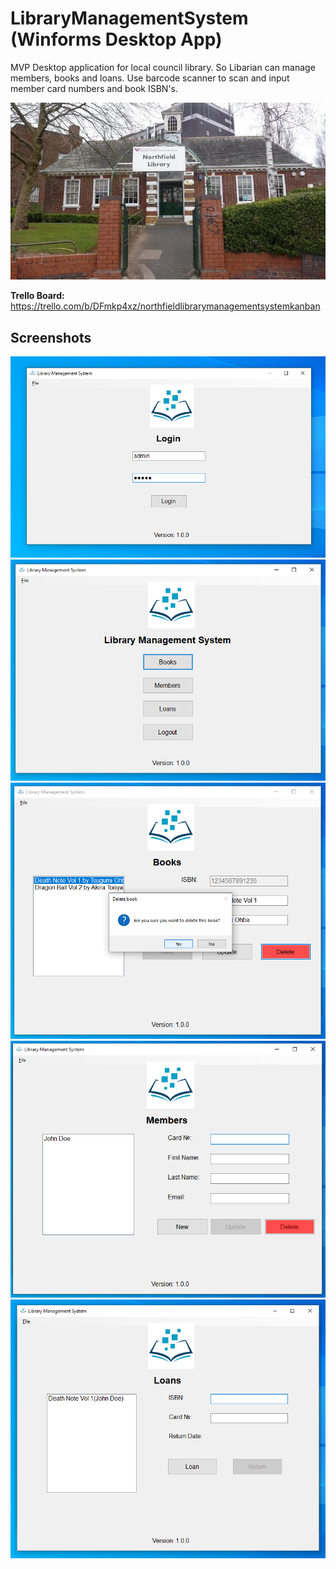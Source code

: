 # LibraryManagementSystem (Winforms Desktop App)

MVP Desktop application for local council library. So Libarian can manage members, books and loans. Use barcode scanner to scan and input member card numbers and book ISBN's.

![northfield library photo](docs/images/northfield%20library%20photo.jpg)

**Trello Board:** https://trello.com/b/DFmkp4xz/northfieldlibrarymanagementsystemkanban

## Screenshots
![login form](docs/images/screenshots/loginform.png)
![dashboard](docs/images/screenshots/dashboard.png)
![books form](docs/images/screenshots/booksform.png)
![members form](docs/images/screenshots/membersform.png)
![loans form](docs/images/screenshots/loansform.png)
